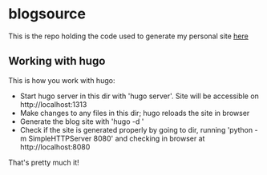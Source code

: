 # blogsource

This is the repo holding the code used to generate my personal site [here](https://tallstoat.github.io/)

## Working with hugo

This is how you work with hugo:

* Start hugo server in this dir with 'hugo server'. Site will be accessible on http://localhost:1313
* Make changes to any files in this dir; hugo reloads the site in browser
* Generate the blog site with 'hugo -d <destination>'
* Check if the site is generated properly by going to <destination> dir, running 'python -m SimpleHTTPServer 8080' and checking in browser at http://localhost:8080

That's pretty much it!

